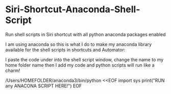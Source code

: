 # Siri-Shortcut-Anaconda-Shell-Script
Run shell scripts in Siri shortcut with all python anaconda packages enabled

I am using anaconda so this is what I do to make my anaconda library available for the shell scripts in shortcuts and Automator:

I paste the code under into the shell script window, change the name to my home folder name then I add my code and python scripts will run like a charm!

/Users/HOMEFOLDER/anaconda3/bin/python <<EOF import sys 
print("RUN any ANACONA SCRIPT HERE!")
EOF
